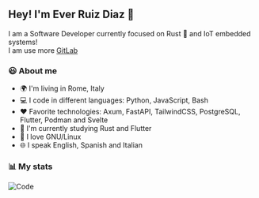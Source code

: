 ## Hey! I'm Ever Ruiz Diaz 👋

I am a Software Developer currently focused on Rust 🦀 and IoT embedded systems!  
I am use more [GitLab](https://gitlab.com/ruizdiazever)

### 😃 About me

* 🌍 I'm living in Rome, Italy
* 💻 I code in different languages: Python, JavaScript, Bash
* ♥️ Favorite technologies: Axum, FastAPI, TailwindCSS, PostgreSQL, Flutter, Podman and Svelte
* 🌱 I'm currently studying Rust and Flutter
* 🐧 I love GNU/Linux
* 🌐 I speak English, Spanish and Italian

### 📊 My stats

<!-- ![My stats](https://github-readme-stats.vercel.app/api?username=ruizdiazever&show_icons=true&theme=calm&count_private=true) -->
![Code](https://github-readme-stats.vercel.app/api/top-langs/?username=ruizdiazever&layout=compact&theme=calm&count_private=true&hide=SCSS,Less,Java&langs_count=8)
